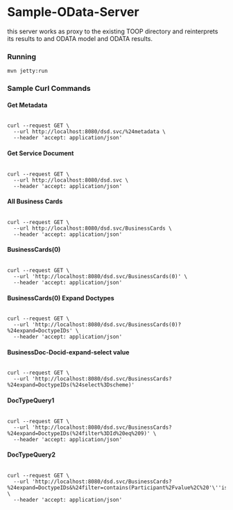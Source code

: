 # Sample-OData-Server

this server works as proxy to the existing
TOOP directory and reinterprets its results to 
and ODATA model and ODATA results.

### Running

```shell script
mvn jetty:run
```

### Sample Curl Commands

#### Get Metadata
```shell script

curl --request GET \
  --url http://localhost:8080/dsd.svc/%24metadata \
  --header 'accept: application/json'

```
  

#### Get Service Document
  
```shell script

curl --request GET \
  --url http://localhost:8080/dsd.svc \
  --header 'accept: application/json'

```

#### All Business Cards

```shell script

curl --request GET \
  --url http://localhost:8080/dsd.svc/BusinessCards \
  --header 'accept: application/json'

```

#### BusinessCards(0)

```shell script

curl --request GET \
  --url 'http://localhost:8080/dsd.svc/BusinessCards(0)' \
  --header 'accept: application/json'

```

#### BusinessCards(0) Expand Doctypes

```shell script

curl --request GET \
  --url 'http://localhost:8080/dsd.svc/BusinessCards(0)?%24expand=DoctypeIDs' \
  --header 'accept: application/json'

```


#### BusinessDoc-Docid-expand-select value
```shell script

curl --request GET \
  --url 'http://localhost:8080/dsd.svc/BusinessCards?%24expand=DoctypeIDs(%24select%3Dscheme)'

```


#### DocTypeQuery1

```shell script

curl --request GET \
  --url 'http://localhost:8080/dsd.svc/BusinessCards?%24expand=DoctypeIDs(%24filter%3DId%20eq%209)' \
  --header 'accept: application/json'

```

#### DocTypeQuery2

```shell script

curl --request GET \
  --url 'http://localhost:8080/dsd.svc/BusinessCards?%24expand=DoctypeIDs&%24filter=contains(Participant%2Fvalue%2C%20'\''ishipcertificate'\'')' \
  --header 'accept: application/json'

  ```
  
